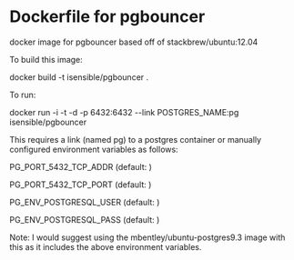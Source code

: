 Dockerfile for pgbouncer
===

docker image for pgbouncer based off of stackbrew/ubuntu:12.04

To build this image:

docker build -t isensible/pgbouncer .

To run: 

docker run -i -t -d -p 6432:6432 --link POSTGRES_NAME:pg isensible/pgbouncer

This requires a link (named pg) to a postgres container or manually configured environment variables as follows:

PG_PORT_5432_TCP_ADDR (default: )

PG_PORT_5432_TCP_PORT (default: )

PG_ENV_POSTGRESQL_USER (default: )

PG_ENV_POSTGRESQL_PASS (default: )

Note: I would suggest using the mbentley/ubuntu-postgres9.3 image with this as it includes the above environment variables.
